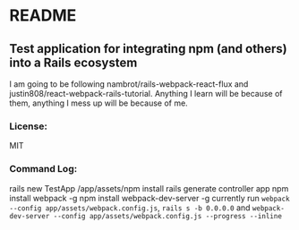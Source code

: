# README

## Test application for integrating npm (and others) into a Rails ecosystem
I am going to be following nambrot/rails-webpack-react-flux and justin808/react-webpack-rails-tutorial. 
Anything I learn will be because of them, anything I mess up will be because of me. 

### License: 

MIT

### Command Log: 
rails new TestApp
/app/assets/npm install
rails generate controller app
npm install webpack -g
npm install webpack-dev-server -g
	currently run `webpack --config app/assets/webpack.config.js`, `rails s -b 0.0.0.0` and `webpack-dev-server --config app/assets/webpack.config.js --progress --inline`
